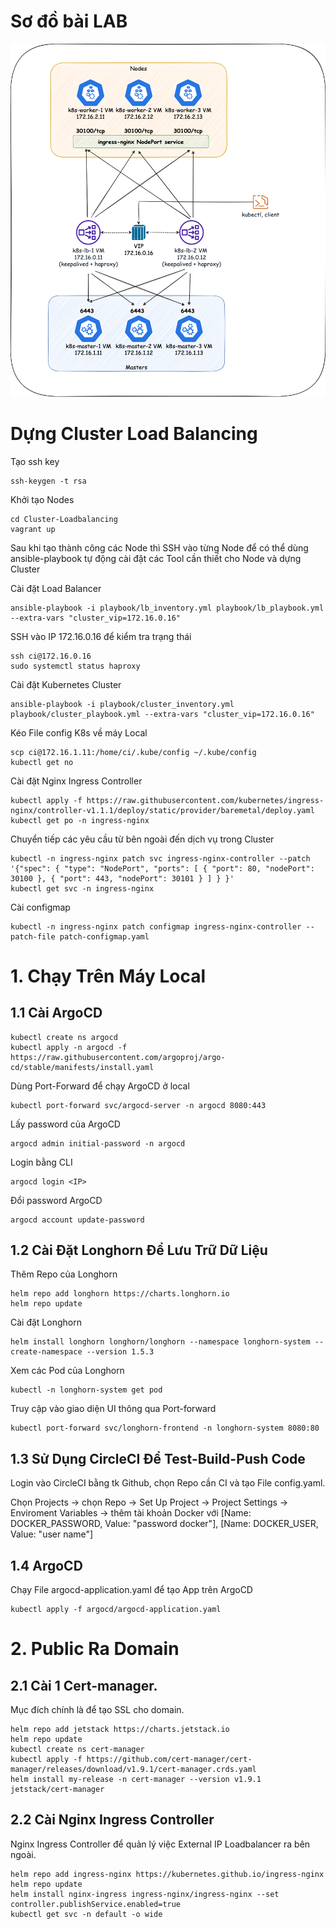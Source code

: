 # Sơ đồ bài LAB

![setup.png](setup.png?raw=true "setup.png")

# Dựng Cluster Load Balancing

Tạo ssh key

```
ssh-keygen -t rsa
```

Khởi tạo Nodes

```
cd Cluster-Loadbalancing
vagrant up
```

Sau khi tạo thành công các Node thì SSH vào từng Node để có thể dùng ansible-playbook tự động cài đặt các Tool cần thiết cho Node và dựng Cluster

Cài đặt Load Balancer

```
ansible-playbook -i playbook/lb_inventory.yml playbook/lb_playbook.yml --extra-vars "cluster_vip=172.16.0.16"
```

SSH vào IP 172.16.0.16 để kiểm tra trạng thái

```
ssh ci@172.16.0.16
sudo systemctl status haproxy
```

Cài đặt Kubernetes Cluster

```
ansible-playbook -i playbook/cluster_inventory.yml playbook/cluster_playbook.yml --extra-vars "cluster_vip=172.16.0.16"
```

Kéo File config K8s về máy Local

```
scp ci@172.16.1.11:/home/ci/.kube/config ~/.kube/config
kubectl get no
```

Cài đặt Nginx Ingress Controller

```
kubectl apply -f https://raw.githubusercontent.com/kubernetes/ingress-nginx/controller-v1.1.1/deploy/static/provider/baremetal/deploy.yaml
kubectl get po -n ingress-nginx
```

Chuyển tiếp các yêu cầu từ bên ngoài đến dịch vụ trong Cluster

```
kubectl -n ingress-nginx patch svc ingress-nginx-controller --patch '{"spec": { "type": "NodePort", "ports": [ { "port": 80, "nodePort": 30100 }, { "port": 443, "nodePort": 30101 } ] } }'
kubectl get svc -n ingress-nginx
```

Cài configmap

```
kubectl -n ingress-nginx patch configmap ingress-nginx-controller --patch-file patch-configmap.yaml
```

# 1. Chạy Trên Máy Local

## 1.1 Cài ArgoCD

```
kubectl create ns argocd
kubectl apply -n argocd -f https://raw.githubusercontent.com/argoproj/argo-cd/stable/manifests/install.yaml
```
Dùng Port-Forward để chạy ArgoCD ở local

```
kubectl port-forward svc/argocd-server -n argocd 8080:443
```

Lấy password của ArgoCD

```
argocd admin initial-password -n argocd
```

Login bằng CLI

```
argocd login <IP>
```

Đổi password ArgoCD

```
argocd account update-password
```

## 1.2 Cài Đặt Longhorn Để Lưu Trữ Dữ Liệu

Thêm Repo của Longhorn

```
helm repo add longhorn https://charts.longhorn.io
helm repo update
```

Cài đặt Longhorn

```
helm install longhorn longhorn/longhorn --namespace longhorn-system --create-namespace --version 1.5.3
```

Xem các Pod của Longhorn

```
kubectl -n longhorn-system get pod
```

Truy cập vào giao diện UI thông qua Port-forward

```
kubectl port-forward svc/longhorn-frontend -n longhorn-system 8080:80
```

## 1.3 Sử Dụng CircleCI Để Test-Build-Push Code

Login vào CircleCI bằng tk Github, chọn Repo cần CI và tạo File config.yaml.

Chọn Projects -> chọn Repo -> Set Up Project -> Project Settings -> Enviroment Variables -> thêm tài khoản Docker với [Name: DOCKER_PASSWORD, Value: "password docker"], [Name: DOCKER_USER, Value: "user name"]

## 1.4 ArgoCD

Chạy File argocd-application.yaml để tạo App trên ArgoCD
```
kubectl apply -f argocd/argocd-application.yaml
```

##

# 2. Public Ra Domain

## 2.1 Cài 1 Cert-manager.

Mục đích chính là để tạo SSL cho domain.

```
helm repo add jetstack https://charts.jetstack.io
helm repo update
kubectl create ns cert-manager
kubectl apply -f https://github.com/cert-manager/cert-manager/releases/download/v1.9.1/cert-manager.crds.yaml
helm install my-release -n cert-manager --version v1.9.1 jetstack/cert-manager
```

## 2.2 Cài Nginx Ingress Controller

Nginx Ingress Controller để quản lý việc External IP Loadbalancer ra bên ngoài.

```
helm repo add ingress-nginx https://kubernetes.github.io/ingress-nginx
helm repo update
helm install nginx-ingress ingress-nginx/ingress-nginx --set controller.publishService.enabled=true
kubectl get svc -n default -o wide
```








